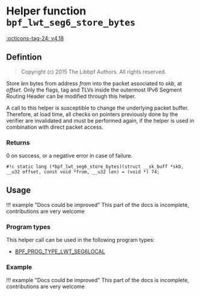 # Helper function `bpf_lwt_seg6_store_bytes`

<!-- [FEATURE_TAG](bpf_lwt_seg6_store_bytes) -->
[:octicons-tag-24: v4.18](https://github.com/torvalds/linux/commit/fe94cc290f535709d3c5ebd1e472dfd0aec7ee79)
<!-- [/FEATURE_TAG] -->

## Defintion

> Copyright (c) 2015 The Libbpf Authors. All rights reserved.


<!-- [HELPER_FUNC_DEF] -->
Store _len_ bytes from address _from_ into the packet associated to _skb_, at _offset_. Only the flags, tag and TLVs inside the outermost IPv6 Segment Routing Header can be modified through this helper.

A call to this helper is susceptible to change the underlying packet buffer. Therefore, at load time, all checks on pointers previously done by the verifier are invalidated and must be performed again, if the helper is used in combination with direct packet access.

### Returns

0 on success, or a negative error in case of failure.

`#!c static long (*bpf_lwt_seg6_store_bytes)(struct __sk_buff *skb, __u32 offset, const void *from, __u32 len) = (void *) 74;`
<!-- [/HELPER_FUNC_DEF] -->

## Usage

!!! example "Docs could be improved"
    This part of the docs is incomplete, contributions are very welcome

### Program types

This helper call can be used in the following program types:

<!-- DO NOT EDIT MANUALLY -->
<!-- [HELPER_FUNC_PROG_REF] -->
 * [BPF_PROG_TYPE_LWT_SEG6LOCAL](../program-type/BPF_PROG_TYPE_LWT_SEG6LOCAL.md)
<!-- [/HELPER_FUNC_PROG_REF] -->

### Example

!!! example "Docs could be improved"
    This part of the docs is incomplete, contributions are very welcome
